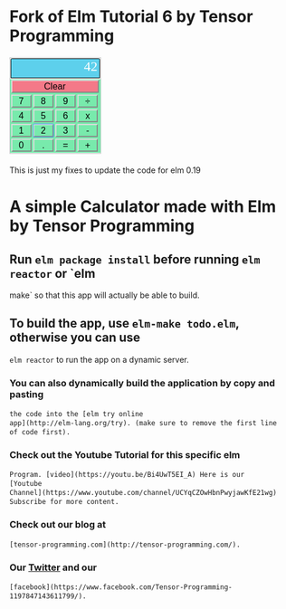 # Fork of Elm Tutorial 6 by Tensor Programming

![Calculator in Elm](calc.png "Calculator PNG")

This is just my fixes to update the code for elm 0.19



# A simple Calculator made with Elm by Tensor Programming

## Run `elm package install` before running `elm reactor` or `elm
   make` so that this app will actually be able to build.

## To build the app, use `elm-make todo.elm`, otherwise you can use
   `elm reactor` to run the app on a dynamic server.

### You can also dynamically build the application by copy and pasting
    the code into the [elm try online
    app](http://elm-lang.org/try). (make sure to remove the first line
    of code first).

### Check out the Youtube Tutorial for this specific elm
    Program. [video](https://youtu.be/Bi4UwT5EI_A) Here is our
    [Youtube
    Channel](https://www.youtube.com/channel/UCYqCZOwHbnPwyjawKfE21wg)
    Subscribe for more content.

### Check out our blog at
    [tensor-programming.com](http://tensor-programming.com/).

### Our [Twitter](https://twitter.com/TensorProgram) and our
    [facebook](https://www.facebook.com/Tensor-Programming-1197847143611799/).
